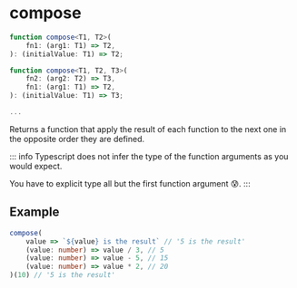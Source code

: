 # compose

```ts
function compose<T1, T2>(
    fn1: (arg1: T1) => T2,
): (initialValue: T1) => T2;

function compose<T1, T2, T3>(
    fn2: (arg2: T2) => T3,
    fn1: (arg1: T1) => T2,
): (initialValue: T1) => T3;

...
```

Returns a function that apply the result of each function to the next one in the opposite order they are defined.

::: info
Typescript does not infer the type of the function arguments as you would expect.

You have to explicit type all but the first function argument 😰.
:::

## Example

```ts
compose(
    value => `${value} is the result` // '5 is the result'
    (value: number) => value / 3, // 5
    (value: number) => value - 5, // 15
    (value: number) => value * 2, // 20
)(10) // '5 is the result'
```
